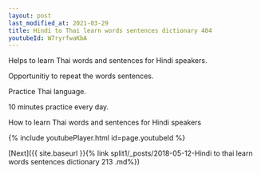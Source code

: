 ```yaml
---
layout: post
last_modified_at: 2021-03-29
title: Hindi to Thai learn words sentences dictionary 404 
youtubeId: W7ryrfwaKbA
---
```

 
 
Helps to learn Thai words and sentences for Hindi speakers.

Opportunitiy to repeat the words sentences. 

Practice Thai language. 
 
10 minutes practice every day. 
 
How to learn Thai words and sentences for Hindi speakers 
 
{% include youtubePlayer.html id=page.youtubeId %}
 
 
[Next]({{ site.baseurl }}{% link  split1/_posts/2018-05-12-Hindi to thai learn words sentences dictionary 213 .md%})
 
